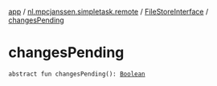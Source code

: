 [app](../../index.md) / [nl.mpcjanssen.simpletask.remote](../index.md) / [FileStoreInterface](index.md) / [changesPending](.)

# changesPending

`abstract fun changesPending(): `[`Boolean`](https://kotlinlang.org/api/latest/jvm/stdlib/kotlin/-boolean/index.html)